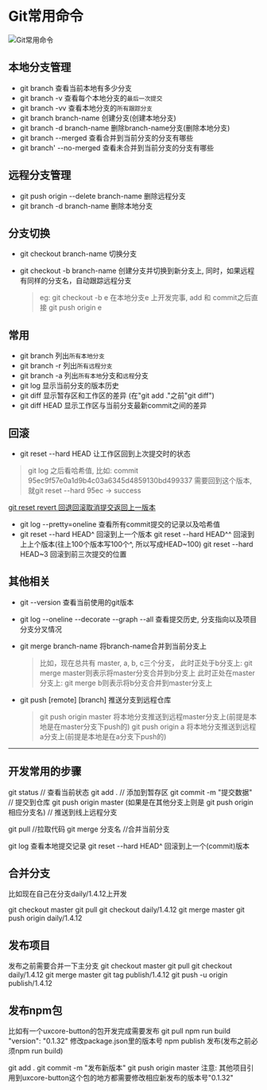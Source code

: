 
# Git常用命令
 ![Git常用命令](https://upload-images.jianshu.io/upload_images/3985563-c7f05348b711ebbe.png?imageMogr2/auto-orient/strip%7CimageView2/2/w/700)

## 本地分支管理

* git branch 查看当前本地有多少分支
* git branch -v 查看每个本地分支的`最后一次提交`
* git branch -vv 查看本地分支的`所有跟踪分支`
* git branch branch-name 创建分支(创建本地分支)
* git branch -d branch-name 删除branch-name分支(删除本地分支)
* git branch --merged 查看合并到当前分支的分支有哪些
* git branch' --no-merged 查看未合并到当前分支的分支有哪些


## 远程分支管理

* git push origin --delete branch-name 删除远程分支
* git branch -d branch-name 删除本地分支

## 分支切换

* git checkout branch-name 切换分支
* git checkout -b branch-name 创建分支并切换到新分支上, 同时，如果远程有同样的分支名，自动跟踪远程分支

  > eg: git checkout -b e
    在本地分支e 上开发完事, add 和 commit之后直接 git push origin e


## 常用

  * git branch 列出`所有本地分支`
  * git branch -r 列出`所有远程分支`
  * git branch -a 列出`所有本地`分支和`远程`分支
  * git log 显示当前分支的版本历史
  * git diff 显示暂存区和工作区的差异 (在"git add ."之前"git diff")
  * git diff HEAD 显示工作区与当前分支最新commit之间的差异

## 回滚

  * git reset --hard HEAD 让工作区回到上次提交时的状态
  
  > git log 之后看哈希值, 比如: commit 95ec9f57e0a1d9b4c03a6345d4859130bd499337
    需要回到这个版本, 就git reset --hard 95ec -> success

  [git reset revert 回退回滚取消提交返回上一版本](http://yijiebuyi.com/blog/8f985d539566d0bf3b804df6be4e0c90.html)
 

  * git log --pretty=oneline 查看所有commit提交的记录以及哈希值
  * git reset --hard HEAD^ 回滚到上一个版本
    git reset --hard HEAD^^ 回滚到上上个版本(往上100个版本写100个^, 所以写成HEAD~100)
    git reset --hard HEAD~3 回滚到前三次提交的位置

## 其他相关
* git --version 查看当前使用的git版本
* git log --oneline --decorate --graph --all 查看提交历史, 分支指向以及项目分支分叉情况
* git merge branch-name 将branch-name合并到当前分支上

  > 比如，现在总共有 master, a, b, c三个分支，
    此时正处于b分支上:
      git merge master则表示将master分支合并到b分支上
    此时正处在master分支上:
      git merge b则表示将b分支合并到master分支上
* git push [remote] [branch] 推送分支到远程仓库

  > git push origin master 将本地分支推送到远程master分支上(前提是本地是在master分支下push的)
    git push origin a 将本地分支推送到远程a分支上(前提是本地是在a分支下push的)

---------------------------------------
## 开发常用的步骤

  git status // 查看当前状态
  git add . // 添加到暂存区
  git commit -m "提交数据" // 提交到仓库
  git push origin master (如果是在其他分支上则是 git push origin 相应分支名) // 推送到线上远程分支
  
  git pull //拉取代码
  git merge 分支名 //合并当前分支

  git log 查看本地提交记录
  git reset --hard HEAD^ 回滚到上一个(commit)版本


## 合并分支
比如现在自己在分支daily/1.4.12上开发

  git checkout master
  git pull
  git checkout daily/1.4.12
  git merge master
  git push origin daily/1.4.12

## 发布项目

发布之前需要合并一下主分支
  git checkout master
  git pull
  git checkout daily/1.4.12
  git merge master
  git tag publish/1.4.12
  git push -u origin publish/1.4.12

## 发布npm包
比如有一个uxcore-button的包开发完成需要发布
  git pull
  npm run build
  "version": "0.1.32" 修改package.json里的版本号
  npm publish 发布(发布之前必须npm run build)

  git add .
  git commit -m "发布新版本"
  git push origin master
注意: 其他项目引用到uxcore-button这个包的地方都需要修改相应新发布的版本号"0.1.32"




  
